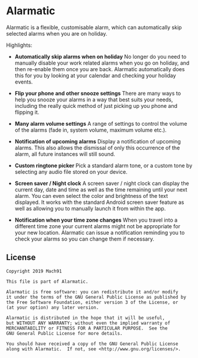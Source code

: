 # Alarmatic
Alarmatic is a flexible, customisable alarm, which can automatically skip selected alarms when you are on holiday.

Highlights:

- **Automatically skip alarms when on holiday**
No longer do you need to manually disable your work related alarms when you go on holiday, and then re-enable them once you are back.
Alarmatic automatically does this for you by looking at your calendar and checking your holiday events. 

- **Flip your phone and other snooze settings**
There are many ways to help you snooze your alarms in a way that best suits your needs, including the really quick method of just picking up you phone and flipping it.

- **Many alarm volume settings**
A range of settings to control the volume of the alarms (fade in, system volume, maximum volume etc.).

- **Notification of upcoming alarms**
Display a notification of upcoming alarms. This also allows the dismissal of only this occurrence of the alarm, all future instances will still sound.

- **Custom ringtone picker**
Pick a standard alarm tone, or a custom tone by selecting any audio file stored on your device.

- **Screen saver / Night clock**
A screen saver / night clock can display the current day, date and time as well as the time remaining until your next alarm. You can even select the color and brightness of the text displayed. It works with the standard Android screen saver feature as well as allowing you to manually launch it from within the app.

- **Notification when your time zone changes**
When you travel into a different time zone your current alarms might not be appropriate for your new location. Alarmatic can issue a notification reminding you to check your alarms so you can change them if necessary.


## License
```
Copyright 2019 Mach91

This file is part of Alarmatic.

Alarmatic is free software: you can redistribute it and/or modify
it under the terms of the GNU General Public License as published by
the Free Software Foundation, either version 3 of the License, or
(at your option) any later version.

Alarmatic is distributed in the hope that it will be useful,
but WITHOUT ANY WARRANTY; without even the implied warranty of
MERCHANTABILITY or FITNESS FOR A PARTICULAR PURPOSE.  See the
GNU General Public License for more details.

You should have received a copy of the GNU General Public License
along with Alarmatic.  If not, see <http://www.gnu.org/licenses/>.
```

